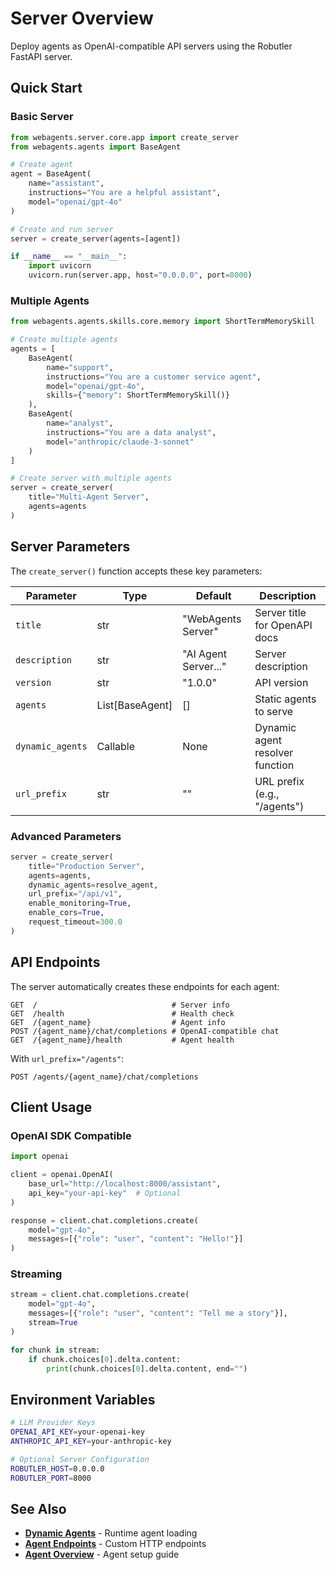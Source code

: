 # Server Overview

Deploy agents as OpenAI-compatible API servers using the Robutler FastAPI server.

## Quick Start

### Basic Server

```python
from webagents.server.core.app import create_server
from webagents.agents import BaseAgent

# Create agent
agent = BaseAgent(
    name="assistant",
    instructions="You are a helpful assistant",
    model="openai/gpt-4o"
)

# Create and run server
server = create_server(agents=[agent])

if __name__ == "__main__":
    import uvicorn
    uvicorn.run(server.app, host="0.0.0.0", port=8000)
```

### Multiple Agents

```python
from webagents.agents.skills.core.memory import ShortTermMemorySkill

# Create multiple agents
agents = [
    BaseAgent(
        name="support",
        instructions="You are a customer service agent",
        model="openai/gpt-4o",
        skills={"memory": ShortTermMemorySkill()}
    ),
    BaseAgent(
        name="analyst",
        instructions="You are a data analyst",
        model="anthropic/claude-3-sonnet"
    )
]

# Create server with multiple agents
server = create_server(
    title="Multi-Agent Server",
    agents=agents
)
```

## Server Parameters

The `create_server()` function accepts these key parameters:

| Parameter | Type | Default | Description |
|-----------|------|---------|-------------|
| `title` | str | "WebAgents Server" | Server title for OpenAPI docs |
| `description` | str | "AI Agent Server..." | Server description |
| `version` | str | "1.0.0" | API version |
| `agents` | List[BaseAgent] | [] | Static agents to serve |
| `dynamic_agents` | Callable | None | Dynamic agent resolver function |
| `url_prefix` | str | "" | URL prefix (e.g., "/agents") |

### Advanced Parameters

```python
server = create_server(
    title="Production Server",
    agents=agents,
    dynamic_agents=resolve_agent,
    url_prefix="/api/v1",
    enable_monitoring=True,
    enable_cors=True,
    request_timeout=300.0
)
```

## API Endpoints

The server automatically creates these endpoints for each agent:

```
GET  /                              # Server info
GET  /health                        # Health check
GET  /{agent_name}                  # Agent info
POST /{agent_name}/chat/completions # OpenAI-compatible chat
GET  /{agent_name}/health           # Agent health
```

With `url_prefix="/agents"`:
```
POST /agents/{agent_name}/chat/completions
```

## Client Usage

### OpenAI SDK Compatible

```python
import openai

client = openai.OpenAI(
    base_url="http://localhost:8000/assistant",
    api_key="your-api-key"  # Optional
)

response = client.chat.completions.create(
    model="gpt-4o",
    messages=[{"role": "user", "content": "Hello!"}]
)
```

### Streaming

```python
stream = client.chat.completions.create(
    model="gpt-4o",
    messages=[{"role": "user", "content": "Tell me a story"}],
    stream=True
)

for chunk in stream:
    if chunk.choices[0].delta.content:
        print(chunk.choices[0].delta.content, end="")
```

## Environment Variables

```bash
# LLM Provider Keys
OPENAI_API_KEY=your-openai-key
ANTHROPIC_API_KEY=your-anthropic-key

# Optional Server Configuration
ROBUTLER_HOST=0.0.0.0
ROBUTLER_PORT=8000
```

## See Also

- **[Dynamic Agents](dynamic-agents.md)** - Runtime agent loading
- **[Agent Endpoints](agent/endpoints.md)** - Custom HTTP endpoints
- **[Agent Overview](agent/overview.md)** - Agent setup guide